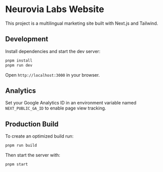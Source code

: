# Neurovia Labs Website

This project is a multilingual marketing site built with Next.js and Tailwind.

## Development

Install dependencies and start the dev server:

```bash
pnpm install
pnpm run dev
```

Open `http://localhost:3000` in your browser.

## Analytics

Set your Google Analytics ID in an environment variable named `NEXT_PUBLIC_GA_ID` to enable page view tracking.

## Production Build

To create an optimized build run:

```bash
pnpm run build
```

Then start the server with:

```bash
pnpm start
```
